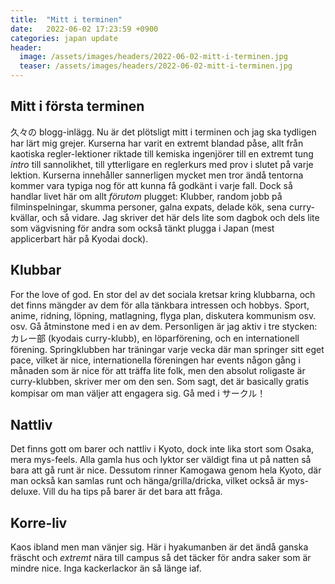 ```yaml
---
title:  "Mitt i terminen"
date:   2022-06-02 17:23:59 +0900
categories: japan update
header:
  image: /assets/images/headers/2022-06-02-mitt-i-terminen.jpg
  teaser: /assets/images/headers/2022-06-02-mitt-i-terminen.jpg
---
```


## Mitt i första terminen

久々の blogg-inlägg. Nu är det plötsligt mitt i terminen och jag ska tydligen har lärt mig grejer. Kurserna har varit en extremt blandad påse, allt från kaotiska regler-lektioner riktade till kemiska ingenjörer till en extremt tung *intro* till sannolikhet, till ytterligare en reglerkurs med prov i slutet på varje lektion. Kurserna innehåller sannerligen mycket men tror ändå tentorna kommer vara typiga nog för att kunna få godkänt i varje fall. Dock så handlar livet här om allt *förutom* plugget: Klubber, random jobb på filminspelningar, skumma personer, galna expats, delade kök, sena curry-kvällar, och så vidare. Jag skriver det här dels lite som dagbok och dels lite som vägvisning för andra som också tänkt plugga i Japan (mest applicerbart här på Kyodai dock).

## Klubbar

For the love of god. En stor del av det sociala kretsar kring klubbarna, och det finns mängder av dem för alla tänkbara intressen och hobbys. Sport, anime, ridning, löpning, matlagning, flyga plan, diskutera kommunism osv. osv. Gå åtminstone med i en av dem. Personligen är jag aktiv i tre stycken: カレー部 (kyodais curry-klubb), en löparförening, och en internationell förening. Springklubben har träningar varje vecka där man springer sitt eget pace, vilket är nice, internationella föreningen har events någon gång i månaden som är nice för att träffa lite folk, men den absolut roligaste är curry-klubben, skriver mer om den sen. Som sagt, det är basically gratis kompisar om man väljer att engagera sig. Gå med i サークル！

## Nattliv

Det finns gott om barer och nattliv i Kyoto, dock inte lika stort som Osaka, mera mys-feels. Alla gamla hus och lyktor ser väldigt fina ut på natten så bara att gå runt är nice. Dessutom rinner Kamogawa genom hela Kyoto, där man också kan samlas runt och hänga/grilla/dricka, vilket också är mys-deluxe. Vill du ha tips på barer är det bara att fråga.

## Korre-liv

Kaos ibland men man vänjer sig. Här i hyakumanben är det ändå ganska fräscht och *extremt* nära till campus så det täcker för andra saker som är mindre nice. Inga kackerlackor än så länge iaf.
